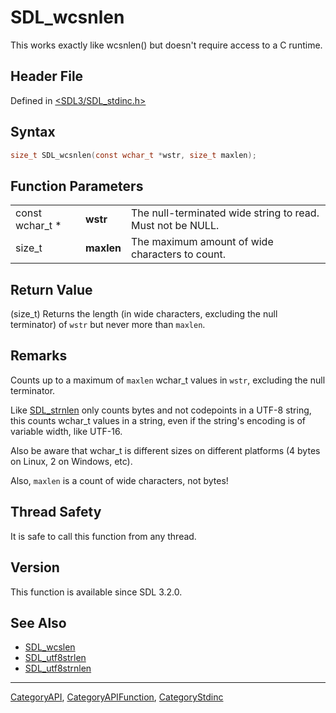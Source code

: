 # SDL_wcsnlen

This works exactly like wcsnlen() but doesn't require access to a C runtime.

## Header File

Defined in [<SDL3/SDL_stdinc.h>](https://github.com/libsdl-org/SDL/blob/main/include/SDL3/SDL_stdinc.h)

## Syntax

```c
size_t SDL_wcsnlen(const wchar_t *wstr, size_t maxlen);
```

## Function Parameters

|                 |            |                                                            |
| --------------- | ---------- | ---------------------------------------------------------- |
| const wchar_t * | **wstr**   | The null-terminated wide string to read. Must not be NULL. |
| size_t          | **maxlen** | The maximum amount of wide characters to count.            |

## Return Value

(size_t) Returns the length (in wide characters, excluding the null
terminator) of `wstr` but never more than `maxlen`.

## Remarks

Counts up to a maximum of `maxlen` wchar_t values in `wstr`, excluding the
null terminator.

Like [SDL_strnlen](SDL_strnlen) only counts bytes and not codepoints in a
UTF-8 string, this counts wchar_t values in a string, even if the string's
encoding is of variable width, like UTF-16.

Also be aware that wchar_t is different sizes on different platforms (4
bytes on Linux, 2 on Windows, etc).

Also, `maxlen` is a count of wide characters, not bytes!

## Thread Safety

It is safe to call this function from any thread.

## Version

This function is available since SDL 3.2.0.

## See Also

- [SDL_wcslen](SDL_wcslen)
- [SDL_utf8strlen](SDL_utf8strlen)
- [SDL_utf8strnlen](SDL_utf8strnlen)

----
[CategoryAPI](CategoryAPI), [CategoryAPIFunction](CategoryAPIFunction), [CategoryStdinc](CategoryStdinc)

